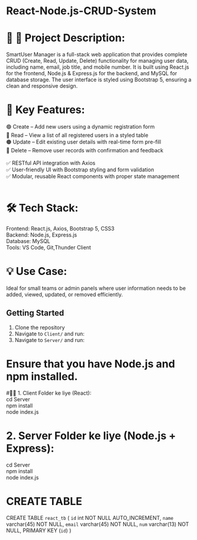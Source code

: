 # React-Node.js-CRUD-System

# 📝 📄 Project Description:
SmartUser Manager is a full-stack web application that provides complete CRUD (Create, Read, Update, Delete) functionality for managing user data, including name, email, job title, and mobile number. It is built using React.js for the frontend, Node.js & Express.js for the backend, and MySQL for database storage. The user interface is styled using Bootstrap 5, ensuring a clean and responsive design. <br>

# 🔧 Key Features:
🟢 Create – Add new users using a dynamic registration form <br>
🔵 Read – View a list of all registered users in a styled table <br>
🟠 Update – Edit existing user details with real-time form pre-fill <br>
🔴 Delete – Remove user records with confirmation and feedback <br>
<br>
✅ RESTful API integration with Axios <br>
✅ User-friendly UI with Bootstrap styling and form validation <br>
✅ Modular, reusable React components with proper state management <br>
<br>
# 🛠️ Tech Stack: <br>
Frontend: React.js, Axios, Bootstrap 5, CSS3<br>
Backend: Node.js, Express.js <br>
Database: MySQL<br> 
Tools: VS Code, Git,Thunder Client <br>

# 💡 Use Case: <br>
Ideal for small teams or admin panels where user information needs to be added, viewed, updated, or removed efficiently.



## Getting Started

1. Clone the repository
2. Navigate to `Client/` and run:
3. Navigate to `Server/` and run:

# Ensure that you have Node.js and npm installed.



#👨‍💻 1. Client Folder ke liye (React): <br>
cd Server <br>
npm install <br>
node index.js     <br>


 # 2. Server Folder ke liye (Node.js + Express): <br>
cd Server <br>
npm install <br>
node index.js     <br>


# CREATE TABLE 

CREATE TABLE `react_tb` (
  `id` int NOT NULL AUTO_INCREMENT,
  `name` varchar(45) NOT NULL,
  `email` varchar(45) NOT NULL,
  `num` varchar(13) NOT NULL,
  PRIMARY KEY (`id`)
) 

